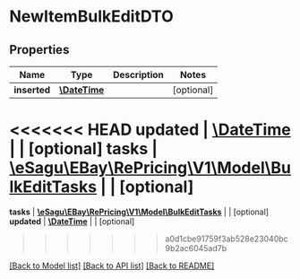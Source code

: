 # NewItemBulkEditDTO

## Properties
Name | Type | Description | Notes
------------ | ------------- | ------------- | -------------
**inserted** | [**\DateTime**](\DateTime.md) |  | [optional] 
<<<<<<< HEAD
**updated** | [**\DateTime**](\DateTime.md) |  | [optional] 
**tasks** | [**\eSagu\EBay\RePricing\V1\Model\BulkEditTasks**](BulkEditTasks.md) |  | [optional] 
=======
**tasks** | [**\eSagu\EBay\RePricing\V1\Model\BulkEditTasks**](BulkEditTasks.md) |  | [optional] 
**updated** | [**\DateTime**](\DateTime.md) |  | [optional] 
>>>>>>> a0d1cbe91759f3ab528e23040bc9b2ac6045ad7b

[[Back to Model list]](../README.md#documentation-for-models) [[Back to API list]](../README.md#documentation-for-api-endpoints) [[Back to README]](../README.md)



